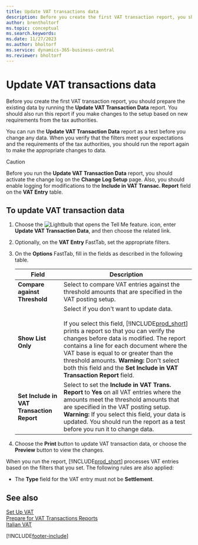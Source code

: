 ```yaml
---
title: Update VAT transactions data
description: Before you create the first VAT transaction report, you should prepare the existing data in the Italian version of Business Central.
author: brentholtorf
ms.topic: conceptual
ms.search.keywords:
ms.date: 11/27/2023
ms.author: bholtorf
ms.service: dynamics-365-business-central
ms.reviewer: bholtorf
---
```

# Update VAT transactions data
Before you create the first VAT transaction report, you should prepare the existing data by running the **Update VAT Transaction Data** report. You should also run this report if you make changes to the setup based on new requirements from the tax authorities.  

You can run the **Update VAT Transaction Data** report as a test before you change any data. When you verify that the filters meet your expectations and the requirements of the tax authorities, you should run the report again to make the appropriate changes to data.  

> [!CAUTION]  
>  Before you run the **Update VAT Transaction Data** report, you should activate the change log on the **Change Log Setup** page. Also, you should enable logging for modifications to the **Include in VAT Transac. Report** field on the **VAT Entry** table.  

## To update VAT transaction data  

1.  Choose the ![Lightbulb that opens the Tell Me feature.](../../media/ui-search/search_small.png "Tell me what you want to do") icon, enter **Update VAT Transaction Data**, and then choose the related link.  
2.  Optionally, on the **VAT Entry** FastTab, set the appropriate filters.  
3.  On the **Options** FastTab, fill in the fields as described in the following table.  

    |Field|Description|  
    |---------------------------------|---------------------------------------|  
    |**Compare against Threshold**|Select to compare VAT entries against the threshold amounts that are specified in the VAT posting setup.|  
    |**Show List Only**|Select if you don't want to update data.<br /><br /> If you select this field, [!INCLUDE[prod_short](../../includes/prod_short.md)] prints a report so that you can verify the changes before data is modified. The report contains a line for each document where the VAT base is equal to or greater than the threshold amounts. **Warning:**  Don't select both this field and the **Set Include in VAT Transaction Report** field.|  
    |**Set Include in VAT Transaction Report**|Select to set the **Include in VAT Trans. Report** to **Yes** on all VAT entries where the amounts meet the threshold amounts that are specified in the VAT posting setup. **Warning:**  If you select this field, your data is updated. You should run the report as a test before you run it to change data.|  

4.  Choose the **Print** button to update VAT transaction data, or choose the **Preview** button to view the changes.  

When you run the report, [!INCLUDE[prod_short](../../includes/prod_short.md)] processes VAT entries based on the filters that you set. The following rules are also applied:  

- The **Type** field for the VAT entry must not be **Settlement**.  

## See also  
[Set Up VAT](../../finance-setup-vat.md)  
 [Prepare for VAT Transactions Reports](how-to-prepare-for-vat-transactions-reports.md)   
 [Italian VAT](italian-vat.md)   


[!INCLUDE[footer-include](../../includes/footer-banner.md)]